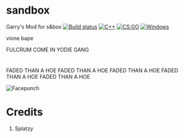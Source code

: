 # sandbox
Garry's Mod for s&amp;box
[![Build status](https://img.shields.io/badge/build-alpha-blue)](https://ci.appveyor.com/project/designer1337/csgo-cheat-base) [![C++](https://img.shields.io/badge/language-C%2B%2B-%23f34b7d.svg)](https://en.wikipedia.org/wiki/C%2B%2B) [![CS:GO](https://img.shields.io/badge/game-CS%3AGO-yellow.svg)](https://store.steampowered.com/app/730/CounterStrike_Global_Offensive/) [![Windows](https://img.shields.io/badge/platform-Windows-0078d7.svg)](https://en.wikipedia.org/wiki/Microsoft_Windows)

vlone bape

FULCRUM COME IN YODIE GANG
#
FADED THAN A HOE
FADED THAN A HOE
FADED THAN A HOE
FADED THAN A HOE
FADED THAN A HOE


![Facepunch](https://img.shields.io/maintenance/yes/2023?label=s%26box&logo=facepunch&logoColor=red&style=flat-square)


# Credits
1. Splatzy
